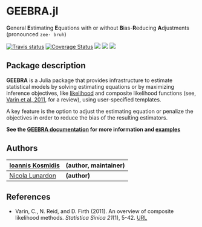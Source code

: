 # GEEBRA.jl

**G**eneral **E**stimating **E**quations with or without **B**ias-**R**educing **A**djustments (pronounced `zee· bruh`)

[![Travis status](https://travis-ci.com/ikosmidis/GEEBRA.jl.svg?branch=master)](https://travis-ci.org/ikosmidis/GEEBRA.jl)
[![Coverage Status](https://img.shields.io/codecov/c/github/ikosmidis/GEEBRA.jl/master.svg)](https://codecov.io/github/ikosmidis/GEEBRA.jl?branch=master)
[![](https://img.shields.io/badge/docs-dev-red.svg)](https://ikosmidis.github.io/GEEBRA.jl/dev/)
[![](https://img.shields.io/badge/docs-stable-blue.svg)](https://ikosmidis.github.io/GEEBRA.jl/stable/)
[![](https://img.shields.io/github/license/ikosmidis/GEEBRA.jl)](https://github.com/ikosmidis/GEEBRA.jl/blob/master/LICENSE.md)

## Package description

**GEEBRA** is a Julia package that provides infrastructure to estimate
statistical models by solving estimating equations or by maximizing
inference objectives, like
[likelihood](https://en.wikipedia.org/wiki/Likelihood_function) and
composite likelihood functions (see, [Varin et al, 2011](http://www3.stat.sinica.edu.tw/statistica/oldpdf/A21n11.pdf), for a review),
using user-specified templates.

A key feature is the option to adjust the estimating equation or
penalize the objectives in order to reduce the bias of the resulting
estimators.

**See the [GEEBRA documentation](https://ikosmidis.github.io/GEEBRA.jl/dev/) for more
information and
[examples](https://ikosmidis.github.io/GEEBRA.jl/dev/man/examples/)**

## Authors

| [Ioannis Kosmidis](http://www.ikosmidis.com) | **(author, maintainer)** |
--- | ---
| [Nicola Lunardon](https://www.unimib.it/nicola-lunardon) | **(author)** |

## References

+ Varin, C., N. Reid, and D. Firth (2011). An overview of composite likelihood methods. *Statistica Sinica 21*(1), 5-42. 
[URL](http://www3.stat.sinica.edu.tw/statistica/oldpdf/A21n11.pdf)
